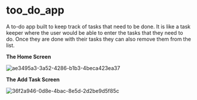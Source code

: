 # too_do_app

A to-do app built to keep track of tasks that need to be done.
It is like a task keeper where the user would be able to enter the tasks that they need to do. 
Once they are done with their tasks they can also remove them from the list.


**************The Home Screen**************

![ae3495a3-3a52-4286-b1b3-4beca423ea37](https://user-images.githubusercontent.com/85575373/224495053-c5bd997d-81eb-4154-9114-9136066fa954.jpg)



**************The Add Task Screen**************


![36f2a946-0d8e-4bac-8e5d-2d2be9d5f85c](https://user-images.githubusercontent.com/85575373/224495068-cc1923b2-1b1c-4a1c-88bd-89d06f8e04a5.jpg)
